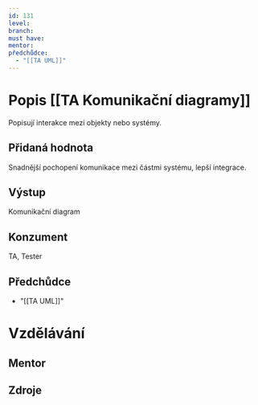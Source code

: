 ```yaml
---
id: 131
level: 
branch: 
must have: 
mentor: 
předchůdce: 
  - "[[TA UML]]"
---
```



# Popis [[TA Komunikační diagramy]]
Popisují interakce mezi objekty nebo systémy.

## Přidaná hodnota
Snadnější pochopení komunikace mezi částmi systému, lepší integrace.

## Výstup
Komunikační diagram

## Konzument
TA, Tester

## Předchůdce

  - "[[TA UML]]"

# Vzdělávání


## Mentor


## Zdroje